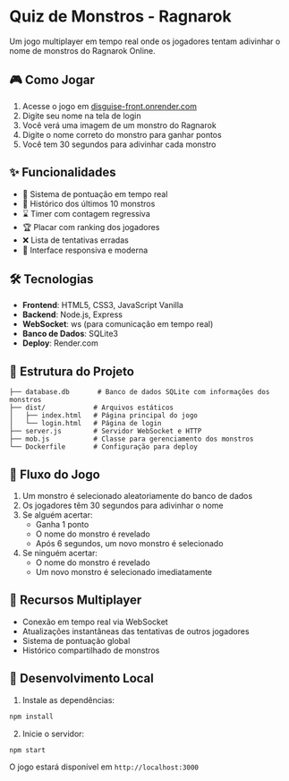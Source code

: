 # Quiz de Monstros - Ragnarok

Um jogo multiplayer em tempo real onde os jogadores tentam adivinhar o nome de monstros do Ragnarok Online.

## 🎮 Como Jogar

1. Acesse o jogo em [disguise-front.onrender.com](https://disguise-front.onrender.com)
2. Digite seu nome na tela de login
3. Você verá uma imagem de um monstro do Ragnarok
4. Digite o nome correto do monstro para ganhar pontos
5. Você tem 30 segundos para adivinhar cada monstro

## ✨ Funcionalidades

- 🎯 Sistema de pontuação em tempo real
- 📜 Histórico dos últimos 10 monstros
- ⌛ Timer com contagem regressiva
- 🏆 Placar com ranking dos jogadores
- ❌ Lista de tentativas erradas
- 🎨 Interface responsiva e moderna

## 🛠️ Tecnologias

- **Frontend**: HTML5, CSS3, JavaScript Vanilla
- **Backend**: Node.js, Express
- **WebSocket**: ws (para comunicação em tempo real)
- **Banco de Dados**: SQLite3
- **Deploy**: Render.com

## 🚀 Estrutura do Projeto

```
├── database.db       # Banco de dados SQLite com informações dos monstros
├── dist/            # Arquivos estáticos
│   ├── index.html   # Página principal do jogo
│   └── login.html   # Página de login
├── server.js        # Servidor WebSocket e HTTP
├── mob.js           # Classe para gerenciamento dos monstros
└── Dockerfile       # Configuração para deploy
```

## 🔄 Fluxo do Jogo

1. Um monstro é selecionado aleatoriamente do banco de dados
2. Os jogadores têm 30 segundos para adivinhar o nome
3. Se alguém acertar:
   - Ganha 1 ponto
   - O nome do monstro é revelado
   - Após 6 segundos, um novo monstro é selecionado
4. Se ninguém acertar:
   - O nome do monstro é revelado
   - Um novo monstro é selecionado imediatamente

## 👥 Recursos Multiplayer

- Conexão em tempo real via WebSocket
- Atualizações instantâneas das tentativas de outros jogadores
- Sistema de pontuação global
- Histórico compartilhado de monstros

## 🚀 Desenvolvimento Local

1. Instale as dependências:
```bash
npm install
```

2. Inicie o servidor:
```bash
npm start
```

O jogo estará disponível em `http://localhost:3000`
